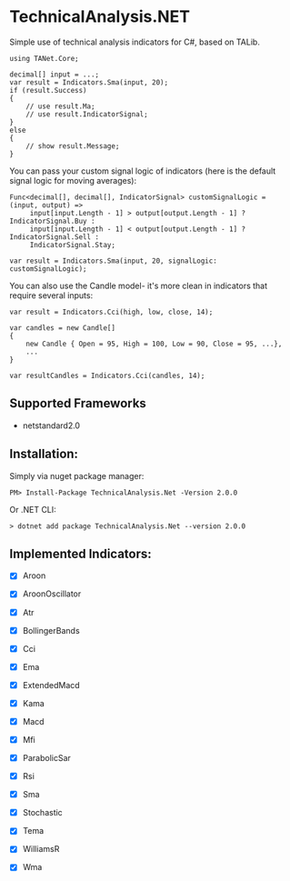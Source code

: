 
# TechnicalAnalysis.NET
Simple use of technical analysis indicators for C#, based on TALib. 

	using TANet.Core;
	
    decimal[] input = ...;
    var result = Indicators.Sma(input, 20);
    if (result.Success)
    {
	    // use result.Ma;
	    // use result.IndicatorSignal;
    }
    else
    {
	    // show result.Message;
    }

You can pass your custom signal logic of indicators (here is the default signal logic for moving averages):

    Func<decimal[], decimal[], IndicatorSignal> customSignalLogic = (input, output) =>
         input[input.Length - 1] > output[output.Length - 1] ? IndicatorSignal.Buy :
         input[input.Length - 1] < output[output.Length - 1] ? IndicatorSignal.Sell :
         IndicatorSignal.Stay;
         
    var result = Indicators.Sma(input, 20, signalLogic: customSignalLogic);

You can also use the Candle model- it's more clean in indicators that require several inputs:

    var result = Indicators.Cci(high, low, close, 14);
    
	var candles = new Candle[] 
	{ 
		new Candle { Open = 95, High = 100, Low = 90, Close = 95, ...}, 
		...
	}
	
	var resultCandles = Indicators.Cci(candles, 14);

## Supported Frameworks

- netstandard2.0

## Installation:

Simply via nuget package manager:

    PM> Install-Package TechnicalAnalysis.Net -Version 2.0.0

Or .NET CLI:

    > dotnet add package TechnicalAnalysis.Net --version 2.0.0

## Implemented Indicators:
 - [x] Aroon
 - [x] AroonOscillator
 - [x] Atr 
 - [x] BollingerBands
 - [x] Cci
 - [x] Ema
 - [x] ExtendedMacd
 - [x] Kama
 - [x] Macd
 - [x] Mfi
 - [x] ParabolicSar
 - [x] Rsi
 - [x] Sma
 - [x] Stochastic
 - [x] Tema
 - [x] WilliamsR
 - [x] Wma

